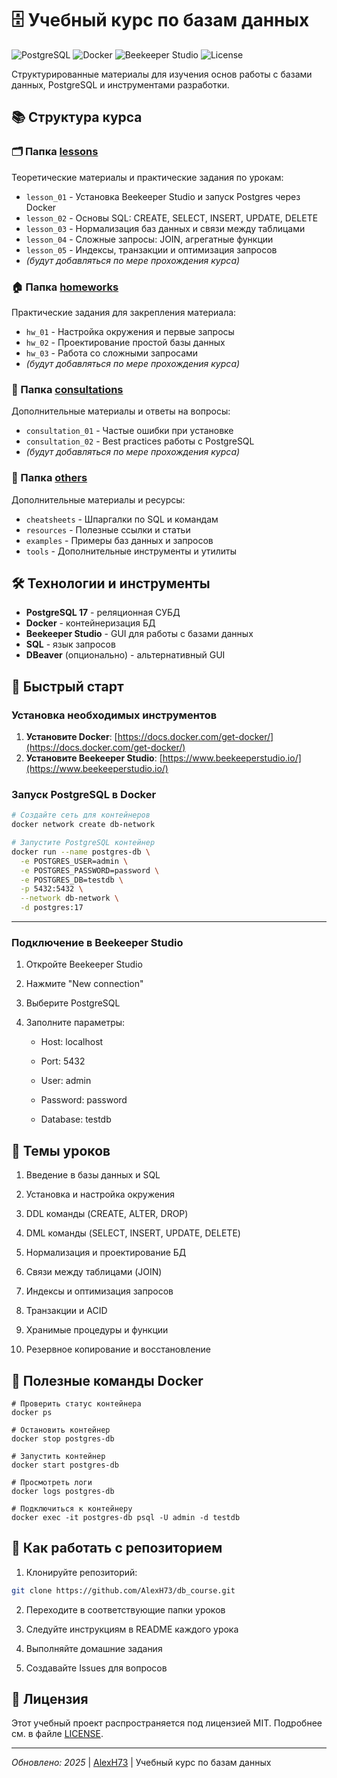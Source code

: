 # 🗄️ Учебный курс по базам данных

![PostgreSQL](https://img.shields.io/badge/PostgreSQL-16-blue?logo=postgresql)
![Docker](https://img.shields.io/badge/Docker-✓-blue?logo=docker)
![Beekeeper Studio](https://img.shields.io/badge/Beekeeper_Studio-✓-lightgrey)
![License](https://img.shields.io/badge/License-MIT-green)

Структурированные материалы для изучения основ работы с базами данных, PostgreSQL и инструментами разработки.

## 📚 Структура курса

### 🗂️ Папка [lessons](/lessons/)
Теоретические материалы и практические задания по урокам:
- `lesson_01` - Установка Beekeeper Studio и запуск Postgres через Docker
- `lesson_02` - Основы SQL: CREATE, SELECT, INSERT, UPDATE, DELETE
- `lesson_03` - Нормализация баз данных и связи между таблицами
- `lesson_04` - Сложные запросы: JOIN, агрегатные функции
- `lesson_05` - Индексы, транзакции и оптимизация запросов
- *(будут добавляться по мере прохождения курса)*

### 🏠 Папка [homeworks](/homeworks/)
Практические задания для закрепления материала:
- `hw_01` - Настройка окружения и первые запросы
- `hw_02` - Проектирование простой базы данных
- `hw_03` - Работа со сложными запросами
- *(будут добавляться по мере прохождения курса)*

### 💬 Папка [consultations](/consultations/)
Дополнительные материалы и ответы на вопросы:
- `consultation_01` - Частые ошибки при установке
- `consultation_02` - Best practices работы с PostgreSQL
- *(будут добавляться по мере прохождения курса)*

### 📁 Папка [others](/others/)
Дополнительные материалы и ресурсы:
- `cheatsheets` - Шпаргалки по SQL и командам
- `resources` - Полезные ссылки и статьи
- `examples` - Примеры баз данных и запросов
- `tools` - Дополнительные инструменты и утилиты

## 🛠️ Технологии и инструменты
- **PostgreSQL 17** - реляционная СУБД
- **Docker** - контейнеризация БД
- **Beekeeper Studio** - GUI для работы с базами данных
- **SQL** - язык запросов
- **DBeaver** (опционально) - альтернативный GUI

## 🚀 Быстрый старт

### Установка необходимых инструментов
1. **Установите Docker**: [https://docs.docker.com/get-docker/](https://docs.docker.com/get-docker/)
2. **Установите Beekeeper Studio**: [https://www.beekeeperstudio.io/](https://www.beekeeperstudio.io/)

### Запуск PostgreSQL в Docker
```bash
# Создайте сеть для контейнеров
docker network create db-network

# Запустите PostgreSQL контейнер
docker run --name postgres-db \
  -e POSTGRES_USER=admin \
  -e POSTGRES_PASSWORD=password \
  -e POSTGRES_DB=testdb \
  -p 5432:5432 \
  --network db-network \
  -d postgres:17
```
  ---
### Подключение в Beekeeper Studio

1.  Откройте Beekeeper Studio
    
2.  Нажмите "New connection"
    
3.  Выберите PostgreSQL
    
4.  Заполните параметры:
    
    -   Host: localhost
        
    -   Port: 5432
        
    -   User: admin
        
    -   Password: password
        
    -   Database: testdb
        

## 📖 Темы уроков

1.  Введение в базы данных и SQL
    
2.  Установка и настройка окружения
    
3.  DDL команды (CREATE, ALTER, DROP)
    
4.  DML команды (SELECT, INSERT, UPDATE, DELETE)
    
5.  Нормализация и проектирование БД
    
6.  Связи между таблицами (JOIN)
    
7.  Индексы и оптимизация запросов
    
8.  Транзакции и ACID
    
9.  Хранимые процедуры и функции
    
10.  Резервное копирование и восстановление
    

## 🔧 Полезные команды Docker

```shell
# Проверить статус контейнера
docker ps

# Остановить контейнер
docker stop postgres-db

# Запустить контейнер
docker start postgres-db

# Просмотреть логи
docker logs postgres-db

# Подключиться к контейнеру
docker exec -it postgres-db psql -U admin -d testdb
```

## 🤝 Как работать с репозиторием

1.  Клонируйте репозиторий:
```bash
git clone https://github.com/AlexH73/db_course.git
```

2.  Переходите в соответствующие папки уроков
    
3.  Следуйте инструкциям в README каждого урока
    
4.  Выполняйте домашние задания
    
5.  Создавайте Issues для вопросов
    

## 📝 Лицензия

Этот учебный проект распространяется под лицензией MIT. Подробнее см. в файле [LICENSE](https://github.com/AlexH73/db_course/tree/main?tab=MIT-1-ov-file#readme).

___

_Обновлено: 2025_ | [AlexH73](https://github.com/AlexH73) | Учебный курс по базам данных